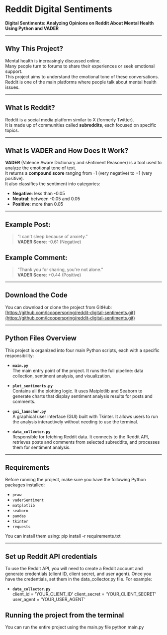 # Reddit Digital Sentiments

**Digital Sentiments: Analyzing Opinions on Reddit About Mental Health Using Python and VADER**

---

## Why This Project?

Mental health is increasingly discussed online.  
Many people turn to forums to share their experiences or seek emotional support.  
This project aims to understand the emotional tone of these conversations.  
Reddit is one of the main platforms where people talk about mental health issues.

---

## What Is Reddit?

Reddit is a social media platform similar to X (formerly Twitter).  
It is made up of communities called **subreddits**, each focused on specific topics.

---

## What Is VADER and How Does It Work?

**VADER** (Valence Aware Dictionary and sEntiment Reasoner) is a tool used to analyze the emotional tone of text.  
It returns a **compound score** ranging from -1 (very negative) to +1 (very positive).  
It also classifies the sentiment into categories:

- **Negative**: less than -0.05  
- **Neutral**: between -0.05 and 0.05  
- **Positive**: more than 0.05

---

## Example Post:

> “I can't sleep because of anxiety.”  
> **VADER Score**: -0.61 (Negative)

## Example Comment:

> “Thank you for sharing, you're not alone.”  
> **VADER Score**: +0.44 (Positive)

---

## Download the Code

You can download or clone the project from GitHub:  
[https://github.com/lcooperspring/reddit-digital-sentiments.git](https://github.com/lcooperspring/reddit-digital-sentiments.git)



---

## Python Files Overview

This project is organized into four main Python scripts, each with a specific responsibility:

- **`main.py`**  
  The main entry point of the project. It runs the full pipeline: data collection, sentiment analysis, and visualization.

- **`plot_sentiments.py`**  
  Contains all the plotting logic. It uses Matplotlib and Seaborn to generate charts that display sentiment analysis results for posts and comments.

- **`gui_launcher.py`**  
  A graphical user interface (GUI) built with Tkinter. It allows users to run the analysis interactively without needing to use the terminal.

- **`data_collector.py`**  
  Responsible for fetching Reddit data. It connects to the Reddit API, retrieves posts and comments from selected subreddits, and processes them for sentiment analysis.

---

## Requirements

Before running the project, make sure you have the following Python packages installed:

- `praw`
- `vaderSentiment`
- `matplotlib`
- `seaborn`
- `pandas`
- `tkinter`
- `requests`

You can install them using:
pip install -r requirements.txt

---

## Set up Reddit API credentials
To use the Reddit API, you will need to create a Reddit account and generate credentials (client ID, client secret, and user agent).
Once you have the credentials, set them in the data_collector.py file. For example:
- **`data_collector.py`**  
client_id = 'YOUR_CLIENT_ID'
client_secret = 'YOUR_CLIENT_SECRET'
user_agent = 'YOUR_USER_AGENT'


## Running the project from the terminal
You can run the entire project using the main.py file
python main.py